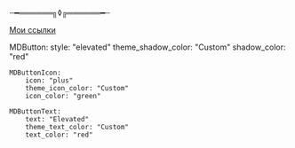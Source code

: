 ⵈ━══════╗◊╔══════━ⵈ

[Мои ссылки](https://tapy.me/uertyk_)

MDButton:
    style: "elevated"
    theme_shadow_color: "Custom"
    shadow_color: "red"

    MDButtonIcon:
        icon: "plus"
        theme_icon_color: "Custom"
        icon_color: "green"

    MDButtonText:
        text: "Elevated"
        theme_text_color: "Custom"
        text_color: "red"
